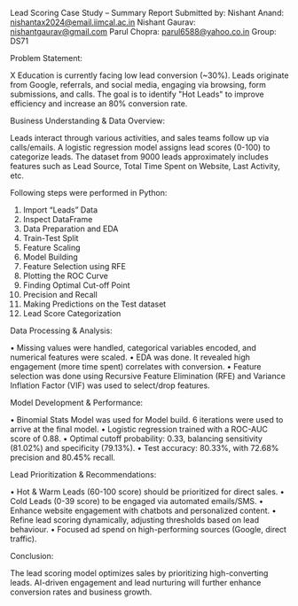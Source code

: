 Lead Scoring Case Study – Summary Report
Submitted by:
Nishant Anand: nishantax2024@email.iimcal.ac.in
Nishant Gaurav: nishantgaurav@gmail.com
Parul Chopra: parul6588@yahoo.co.in
Group: DS71

Problem Statement:

X Education is currently facing low lead conversion (~30%). Leads originate from Google, referrals, and social media, 
engaging via browsing, form submissions, and calls. The goal is to identify "Hot Leads" to improve efficiency 
and increase an 80% conversion rate.

Business Understanding & Data Overview:

Leads interact through various activities, and sales teams follow up via calls/emails. A logistic regression model 
assigns lead scores (0-100) to categorize leads. The dataset from 9000 leads approximately includes features such as 
Lead Source, Total Time Spent on Website, Last Activity, etc.

Following steps were performed in Python:

1.	Import “Leads” Data
2.	Inspect DataFrame
3.	Data Preparation and EDA
4.	Train-Test Split
5.	Feature Scaling
6.	Model Building
7.	Feature Selection using RFE
8.	Plotting the ROC Curve
9.	Finding Optimal Cut-off Point
10.	Precision and Recall
11.	Making Predictions on the Test dataset
12.	Lead Score Categorization

Data Processing & Analysis:

•	Missing values were handled, categorical variables encoded, and numerical features were scaled.
•	EDA was done. It revealed high engagement (more time spent) correlates with conversion.
•	Feature selection was done using Recursive Feature Elimination (RFE) and Variance Inflation Factor (VIF) was used to select/drop features.

Model Development & Performance:

•	Binomial Stats Model was used for Model build. 6 iterations were used to arrive at the final model.
•	Logistic regression trained with a ROC-AUC score of 0.88.
•	Optimal cutoff probability: 0.33, balancing sensitivity (81.02%) and specificity (79.13%).
•	Test accuracy: 80.33%, with 72.68% precision and 80.45% recall.

Lead Prioritization & Recommendations:

•	Hot & Warm Leads (60-100 score) should be prioritized for direct sales.
•	Cold Leads (0-39 score) to be engaged via automated emails/SMS.
•	Enhance website engagement with chatbots and personalized content.
•	Refine lead scoring dynamically, adjusting thresholds based on lead behaviour.
•	Focused ad spend on high-performing sources (Google, direct traffic).

Conclusion:

The lead scoring model optimizes sales by prioritizing high-converting leads. 
AI-driven engagement and lead nurturing will further enhance conversion rates 
and business growth.

